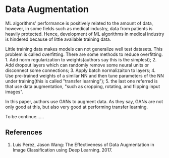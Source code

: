 # Data Augmentation

ML algorithms' performance is positively related to the amount of data, however, in some fields such as medical industry, data from patients is heavily protected. Hence, development of ML algorithms in medical industry is hindered because of little available training data.

Little training data makes models can not generalize well test datasets. This problem is called overfitting. There are some methods to reduce overfitting. 1. Add norm regularization to weights(authors say this is the simplest); 2. Add dropout layers which can randomly remove some neural units or disconnect some connections; 3. Apply batch normalizaiton to layers; 4. Use pre-trained weights of a similar NN and then tune parameters of the NN under training(this is called "transfer learning"); 5. the last one referred is that use data augmentation, "such as cropping, rotating, and flipping input images".

In this paper, authors use GANs to augment data. As they say, GANs are not only good at this, but also very good at performing transfer learning. 

To be continue……


## References
1. Luis Perez, Jason Wang: The Effectiveness of Data Augmentation in Image Classification using Deep Learning. 2017.